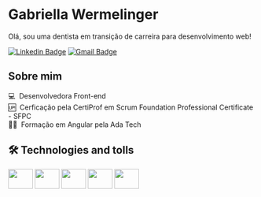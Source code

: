 # Gabriella Wermelinger

Olá, sou uma dentista em transição de carreira para desenvolvimento web!

[![Linkedin Badge](https://img.shields.io/badge/LinkedIn-GabriellaWermelinger-blue?style=flat-square&logo=Linkedin&logoColor=white&link=https://www.linkedin.com/in/gabriella-wermelinger)](https://www.linkedin.com/in/gabriella-wermelinger/) 
[![Gmail Badge](https://img.shields.io/badge/-gabriellawermelinger6@gmail.com-c14438?style=flat-square&logo=Gmail&logoColor=white&link=mailto:gabriellawermelinger6@gmail.com)](mailto:gabriellawermelinger6@gmail.com)

## Sobre mim

💻 &nbsp;Desenvolvedora Front-end
<br>
🆙 &nbsp;Cerficação pela CertiProf em Scrum Foundation Professional Certificate - SFPC 
<br>
👨‍🏫 &nbsp;Formação em Angular pela Ada Tech

## 🛠️ Technologies and tolls

<div style="display:inline_block" align="start">
  <img height="40" width="50"  src="https://cdn.jsdelivr.net/gh/devicons/devicon/icons/css3/css3-original.svg" />
  <img height="40" width="50"  src="https://cdn.jsdelivr.net/gh/devicons/devicon/icons/html5/html5-original.svg" />
  <img height="40" width="50" src="https://cdn.jsdelivr.net/gh/devicons/devicon/icons/javascript/javascript-original.svg" />
  <img height="40" width="50" src="https://cdn.jsdelivr.net/gh/devicons/devicon/icons/bootstrap/bootstrap-original-wordmark.svg" />
  <img height="40" width="50" src="https://cdn.jsdelivr.net/gh/devicons/devicon/icons/git/git-original.svg" />
</div>  
